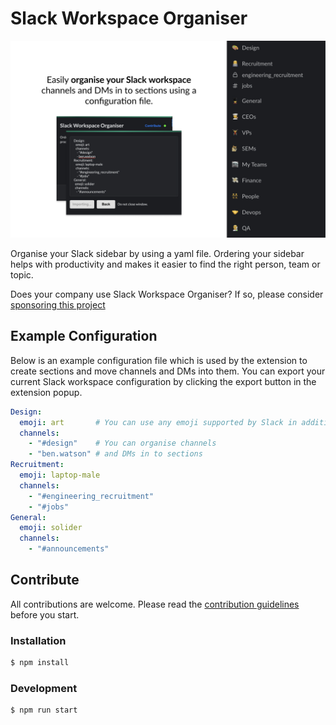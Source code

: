 # Slack Workspace Organiser

![Screenshot](resources/screenshot.jpg)

Organise your Slack sidebar by using a yaml file. Ordering your sidebar helps 
with productivity and makes it easier to find the right person, team or topic.

Does your company use Slack Workspace Organiser? If so, please consider [sponsoring this project](https://github.com/sponsors/blwsh)

## Example Configuration

Below is an example configuration file which is used by the extension to create sections and move channels and DMs into them.
You can export your current Slack workspace configuration by clicking the export button in the extension popup.

```yaml
Design:
  emoji: art       # You can use any emoji supported by Slack in addition to custom ones you've added to your workspace.
  channels:
    - "#design"    # You can organise channels
    - "ben.watson" # and DMs in to sections
Recruitment:
  emoji: laptop-male
  channels:
    - "#engineering_recruitment"
    - "#jobs"
General:
  emoji: solider
  channels:
    - "#announcements"
```

## Contribute

All contributions are welcome. Please read the [contribution guidelines](CONTRIBUTING.md) before you start.

### Installation

```bash
$ npm install
```

### Development

```bash
$ npm run start
```



